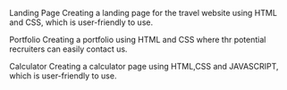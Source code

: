 Landing Page
     Creating a landing page for the travel website using HTML and CSS, which is user-friendly to use.

Portfolio
     Creating a portfolio using HTML and CSS where thr potential recruiters can easily contact us. 

Calculator
     Creating a calculator page using HTML,CSS and JAVASCRIPT, which is user-friendly to use.
